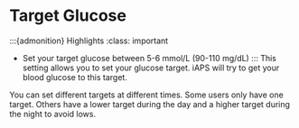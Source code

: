 # Target Glucose
:::{admonition} Highlights
:class: important
- Set your target glucose between 5-6 mmol/L (90-110 mg/dL)
:::
This setting allows you to set your glucose target. iAPS will try to get your blood glucose to this target.

You can set different targets at different times. Some users only have one target. Others have a lower target during the day and a higher target during the night to avoid lows.
